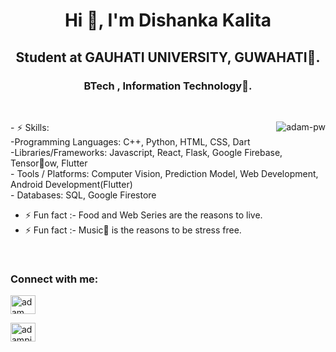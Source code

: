 <h1 align="center">Hi 👋, I'm Dishanka Kalita</h1>
<h2 align="center">Student at GAUHATI UNIVERSITY, GUWAHATI🌟.</h2>
<h3 align="center">BTech , Information Technology🌟.</h3>
<br>
<p><img align="right" src="https://github.com/Adam-pw/Adam-pw/blob/main/animation_500_kxa883sd.gif" alt="adam-pw" /></p>
- ⚡ Skills:
<br>
-Programming Languages: C++, Python, HTML, CSS, Dart
<br>
-Libraries/Frameworks: Javascript, React, Flask, Google Firebase, Tensorow, Flutter
<br>
- Tools / Platforms: Computer Vision, Prediction Model, Web Development, Android Development(Flutter)
<br>
- Databases: SQL, Google Firestore
<br>



- ⚡ Fun fact :- Food and Web Series are the reasons to live.
- ⚡ Fun fact :- Music🎵 is the reasons to be stress free.

<br>

<h3 align="left">Connect with me:</h3>
<p align="left">
  <a href="https://linkedin.com" target="blank"><img align="center"
  <a href="https://www.linkedin.com/in/dishanka-kalita-372084217" target="blank"><img align="center"
      src="https://raw.githubusercontent.com/rahuldkjain/github-profile-readme-generator/master/src/images/icons/Social/linked-in-alt.svg"
      alt="adam pithewan" height="30" width="40" /></a>
  
  

 <a href="https://twitter.com/DishankaKalita?t=wB43_dGNcapZmC7vAODNbg&s=09" target="blank"><img align="center"
      src="https://raw.githubusercontent.com/rahuldkjain/github-profile-readme-generator/master/src/images/icons/Social/twitter.svg"
      alt="adampithewan" height="30" width="40" /></a>
</p>


